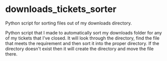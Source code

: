# downloads_tickets_sorter
Python script for sorting files out of my downloads directory.

Python script that I made to automatically sort my downloads folder for any of my tickets that I've closed. It will look through the directory, find the file that meets the requirement and then sort it into the proper directory. If the directory doesn't exist then it will create the directory and move the file there.
